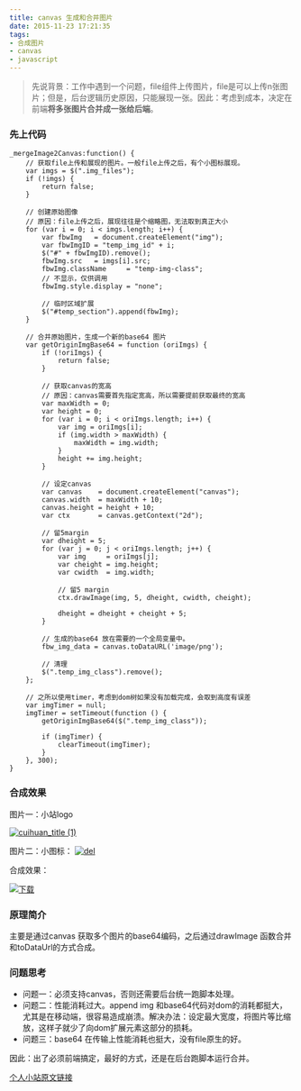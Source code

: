 ```yaml
---
title: canvas 生成和合并图片 
date: 2015-11-23 17:21:35
tags: 
- 合成图片
- canvas
- javascript
---
```

> 先说背景：工作中遇到一个问题，file组件上传图片，file是可以上传n张图片；但是，后台逻辑历史原因，只能展现一张。因此：考虑到成本，决定在前端**将多张图片合并成一张给后端**。

### 先上代码
```
_mergeImage2Canvas:function() {
    // 获取file上传和展现的图片。一般file上传之后，有个小图标展现。
    var imgs = $(".img_files");
    if (!imgs) {
        return false;
    }

    // 创建原始图像
    // 原因：file上传之后，展现往往是个缩略图，无法取到真正大小
    for (var i = 0; i < imgs.length; i++) {
        var fbwImg   = document.createElement("img");
        var fbwImgID = "temp_img_id" + i;
        $("#" + fbwImgID).remove();
        fbwImg.src   = imgs[i].src;
        fbwImg.className     = "temp-img-class";
        // 不显示，仅供调用
        fbwImg.style.display = "none";

        // 临时区域扩展
        $("#temp_section").append(fbwImg);
    }

    // 合并原始图片，生成一个新的base64 图片
    var getOriginImgBase64 = function (oriImgs) {
        if (!oriImgs) {
            return false;
        }
        
        // 获取canvas的宽高
        // 原因：canvas需要首先指定宽高，所以需要提前获取最终的宽高
        var maxWidth = 0;
        var height = 0;
        for (var i = 0; i < oriImgs.length; i++) {
            var img = oriImgs[i];
            if (img.width > maxWidth) {
                maxWidth = img.width;
            }
            height += img.height;
        }

        // 设定canvas
        var canvas    = document.createElement("canvas");
        canvas.width  = maxWidth + 10;
        canvas.height = height + 10;
        var ctx       = canvas.getContext("2d");

        // 留5margin
        var dheight = 5;
        for (var j = 0; j < oriImgs.length; j++) {
            var img     = oriImgs[j];
            var cheight = img.height;
            var cwidth  = img.width;

            // 留5 margin
            ctx.drawImage(img, 5, dheight, cwidth, cheight);

            dheight = dheight + cheight + 5;
        }

        // 生成的base64 放在需要的一个全局变量中。
        fbw_img_data = canvas.toDataURL('image/png');
        
        // 清理
        $(".temp_img_class").remove();
    };

    // 之所以使用timer，考虑到dom树如果没有加载完成，会取到高度有误差
    var imgTimer = null;
    imgTimer = setTimeout(function () {
        getOriginImgBase64($(".temp_img_class"));

        if (imgTimer) {
            clearTimeout(imgTimer);
        }
    }, 300);
}
```
### 合成效果
图片一：小站logo

[![cuihuan_title (1)](http://cuihuan.net/wp-content/uploads/2015/11/cuihuan_title-1.jpg)](http://cuihuan.net/wp-content/uploads/2015/11/cuihuan_title-1.jpg) 

图片二：小图标：
[![del](http://cuihuan.net/wp-content/uploads/2015/11/del.png)](http://cuihuan.net/wp-content/uploads/2015/11/del.png)

合成效果：

 [![下载](http://cuihuan.net/wp-content/uploads/2015/11/下载.png)](http://cuihuan.net/wp-content/uploads/2015/11/下载.png)


### 原理简介
主要是通过canvas 获取多个图片的base64编码，之后通过drawImage 函数合并和toDataUrl的方式合成。

### 问题思考
- 问题一：必须支持canvas，否则还需要后台统一跑脚本处理。
- 问题二：性能消耗过大。append img 和base64代码对dom的消耗都挺大，尤其是在移动端，很容易造成崩溃。解决办法：设定最大宽度，将图片等比缩放，这样子就少了向dom扩展元素这部分的损耗。
- 问题三：base64 在传输上性能消耗也挺大，没有file原生的好。

因此：出了必须前端搞定，最好的方式，还是在后台跑脚本运行合并。

[ 个人小站原文链接 ](http://cuihuan.net/?p=253)
